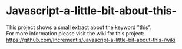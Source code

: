 # Javascript-a-little-bit-about-this-
This project shows a small extract about the keyword "this".  
For more information please visit the wiki for this project:
https://github.com/Incrementis/Javascript-a-little-bit-about-this-/wiki
